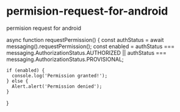 # permision-request-for-android
permision request for android
<br>

  async function requestPermission() {
    const authStatus = await messaging().requestPermission();
    const enabled =
      authStatus === messaging.AuthorizationStatus.AUTHORIZED ||
      authStatus === messaging.AuthorizationStatus.PROVISIONAL;

    if (enabled) {
      console.log('Permission granted!');
    } else {
      Alert.alert('Permission denied');
    }
  }
